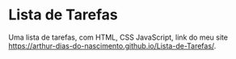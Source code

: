 # Lista de Tarefas
Uma lista de tarefas, com HTML, CSS JavaScript,
link do meu site https://arthur-dias-do-nascimento.github.io/Lista-de-Tarefas/.
